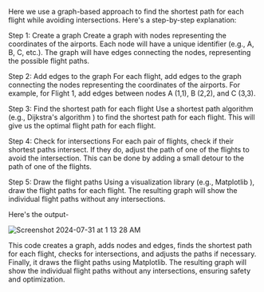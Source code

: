 Here we  use a graph-based approach to find the shortest path for each flight while avoiding intersections. Here's a step-by-step explanation:

Step 1: Create a graph
Create a graph with nodes representing the coordinates of the airports. Each node will have a unique identifier (e.g., A, B, C, etc.). The graph will have edges connecting the nodes, representing the possible flight paths.


Step 2: Add edges to the graph
For each flight, add edges to the graph connecting the nodes representing the coordinates of the airports. For example, for Flight 1, add edges between nodes A (1,1), B (2,2), and C (3,3).


Step 3: Find the shortest path for each flight
Use a shortest path algorithm (e.g., Dijkstra's algorithm ) to find the shortest path for each flight. This will give us the optimal flight path for each flight.


Step 4: Check for intersections
For each pair of flights, check if their shortest paths intersect. If they do, adjust the path of one of the flights to avoid the intersection. This can be done by adding a small detour to the path of one of the flights.


Step 5: Draw the flight paths
Using a visualization library (e.g., Matplotlib ), draw the flight paths for each flight. The resulting graph will show the individual flight paths without any intersections.


 Here's the output-

![Screenshot 2024-07-31 at 1 13 28 AM](https://github.com/user-attachments/assets/f7dceca6-90d6-417e-84c4-02b831e7282b)



 


This code creates a graph, adds nodes and edges, finds the shortest path for each flight, checks for intersections, and adjusts the paths if necessary. Finally, it draws the flight paths using Matplotlib. The resulting graph will show the individual flight paths without any intersections, ensuring safety and optimization.
